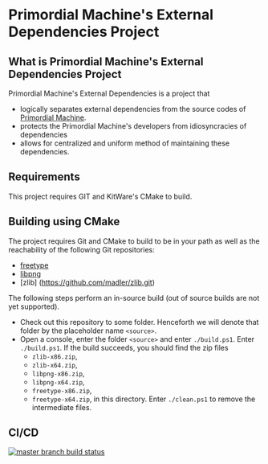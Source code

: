 # Primordial Machine's External Dependencies Project

## What is Primordial Machine's External Dependencies Project
Primordial Machine's External Dependencies is a project that
- logically separates external dependencies from the source codes of
  [Primordial Machine](https://github.com/primordialmachine/primordialmachine/).
- protects the Primordial Machine's developers from idiosyncracies of dependencies
- allows for centralized and uniform method of maintaining these dependencies.

## Requirements
This project requires GIT and KitWare's CMake to build.

## Building using CMake
The project requires Git and CMake to build to be in your path as well as
the reachability of the following Git repositories:
- [freetype](https://gitlab.freedesktop.org/freetype/freetype.git)
- [libpng](https://github.com/glennrp/libpng.git)
- [zlib] (https://github.com/madler/zlib.git)

The following steps perform an in-source build (out of source builds are not yet supported).

- Check out this repository to some folder. Henceforth we will denote that folder by the placeholder name `<source>`.
- Open a console, enter the folder `<source>` and enter `./build.ps1`.
  Enter `./build.ps1`. If the build succeeds, you should find the zip files
  - `zlib-x86.zip`,
  - `zlib-x64.zip`,
  - `libpng-x86.zip`,
  - `libpng-x64.zip`,
  - `freetype-x86.zip`,
  - `freetype-x64.zip`,
  in this directory.
  Enter `./clean.ps1` to remove the intermediate files.

## CI/CD
[![master branch build status](https://ci.appveyor.com/api/projects/status/7copraus0a07l1el/branch/master?svg=true)](https://ci.appveyor.com/project/primordialmachine/primordialmachine-dependencies/branch/master)
